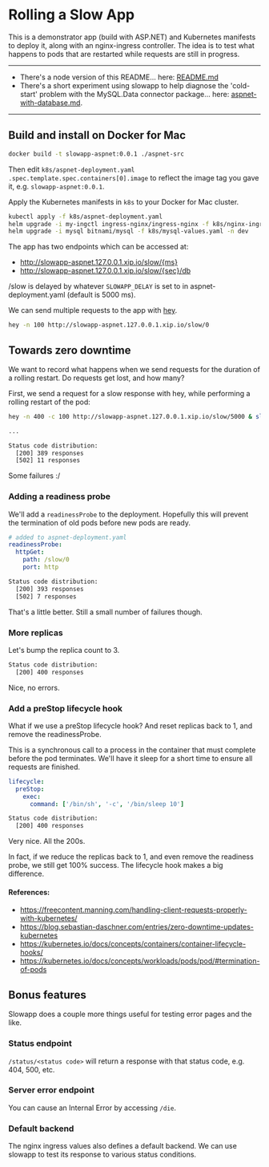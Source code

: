 # Rolling a Slow App

This is a demonstrator app (build with ASP.NET) and Kubernetes manifests to deploy it, along with an nginx-ingress controller. The idea is to test what happens to pods that are restarted while requests are still in progress.

---

- There's a node version of this README... here: [README.md](README.md)
- There's a short experiment using slowapp to help diagnose the 'cold-start' problem with the MySQL.Data connector package... here: [aspnet-with-database.md](aspnet-with-database.md).

---

## Build and install on Docker for Mac

```sh
docker build -t slowapp-aspnet:0.0.1 ./aspnet-src
```

Then edit `k8s/aspnet-deployment.yaml` `.spec.template.spec.containers[0].image` to reflect the image tag you gave it, e.g. `slowapp-aspnet:0.0.1`.

Apply the Kubernetes manifests in `k8s` to your Docker for Mac cluster.

```sh
kubectl apply -f k8s/aspnet-deployment.yaml
helm upgrade -i my-ingctl ingress-nginx/ingress-nginx -f k8s/nginx-ingress-values.yaml -n ingress-nginx
helm upgrade -i mysql bitnami/mysql -f k8s/mysql-values.yaml -n dev
```

The app has two endpoints which can be accessed at:

- http://slowapp-aspnet.127.0.0.1.xip.io/slow/{ms}
- http://slowapp-aspnet.127.0.0.1.xip.io/slow/{sec}/db

/slow is delayed by whatever `SLOWAPP_DELAY` is set to in aspnet-deployment.yaml (default is 5000 ms).

We can send multiple requests to the app with [hey](https://github.com/rakyll/hey).

```sh
hey -n 100 http://slowapp-aspnet.127.0.0.1.xip.io/slow/0
```

## Towards zero downtime

We want to record what happens when we send requests for the duration of a rolling restart. Do requests get lost, and how many?

First, we send a request for a slow response with hey, while performing a rolling restart of the pod:

```sh
hey -n 400 -c 100 http://slowapp-aspnet.127.0.0.1.xip.io/slow/5000 & sleep 1 && k rollout restart deploy slowapp-aspnet -n dev

...

Status code distribution:
  [200] 389 responses
  [502] 11 responses
```

Some failures :/

### Adding a readiness probe

We'll add a `readinessProbe` to the deployment. Hopefully this will prevent the termination of old pods before new pods are ready.

```yaml
# added to aspnet-deployment.yaml
readinessProbe:
  httpGet:
    path: /slow/0
    port: http
```

```sh
Status code distribution:
  [200] 393 responses
  [502] 7 responses
```

That's a little better. Still a small number of failures though.

### More replicas

Let's bump the replica count to 3.

```sh
Status code distribution:
  [200] 400 responses
```

Nice, no errors.

### Add a preStop lifecycle hook

What if we use a preStop lifecycle hook? And reset replicas back to 1, and remove the readinessProbe.

This is a synchronous call to a process in the container that must complete before the pod terminates. We'll have it sleep for a short time to ensure all requests are finished.

```yaml
lifecycle:
  preStop:
    exec:
      command: ['/bin/sh', '-c', '/bin/sleep 10']
```

```sh
Status code distribution:
  [200] 400 responses
```

Very nice. All the 200s.

In fact, if we reduce the replicas back to 1, and even remove the readiness probe, we still get 100% success. The lifecycle hook makes a big difference.

#### References:

- https://freecontent.manning.com/handling-client-requests-properly-with-kubernetes/
- https://blog.sebastian-daschner.com/entries/zero-downtime-updates-kubernetes
- https://kubernetes.io/docs/concepts/containers/container-lifecycle-hooks/
- https://kubernetes.io/docs/concepts/workloads/pods/pod/#termination-of-pods

## Bonus features

Slowapp does a couple more things useful for testing error pages and the like.

### Status endpoint

`/status/<status code>` will return a response with that status code, e.g. 404, 500, etc.

### Server error endpoint

You can cause an Internal Error by accessing `/die`.

### Default backend

The nginx ingress values also defines a default backend. We can use slowapp to test its response to various status conditions.
